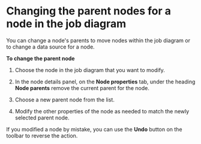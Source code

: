 # Changing the parent nodes for a node in the job diagram<a name="edit-job-change-parents"></a>

You can change a node's parents to move nodes within the job diagram or to change a data source for a node\.

**To change the parent node**

1. Choose the node in the job diagram that you want to modify\.

1. In the node details panel, on the **Node properties** tab, under the heading **Node parents** remove the current parent for the node\.

1. Choose a new parent node from the list\.

1. Modify the other properties of the node as needed to match the newly selected parent node\.

If you modified a node by mistake, you can use the **Undo** button on the toolbar to reverse the action\.